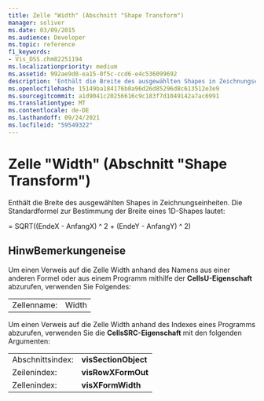 ```yaml
---
title: Zelle "Width" (Abschnitt "Shape Transform")
manager: soliver
ms.date: 03/09/2015
ms.audience: Developer
ms.topic: reference
f1_keywords:
- Vis_DSS.chm82251194
ms.localizationpriority: medium
ms.assetid: 992ae9d8-ea15-0f5c-ccd6-e4c536099692
description: 'Enthält die Breite des ausgewählten Shapes in Zeichnungseinheiten. Die Standardformel zur Bestimmung der Breite eines 1D-Shapes lautet:'
ms.openlocfilehash: 15149ba184176b0a96d26d85296d8c613512e3e9
ms.sourcegitcommit: a1d9041c20256616c9c183f7d1049142a7ac6991
ms.translationtype: MT
ms.contentlocale: de-DE
ms.lasthandoff: 09/24/2021
ms.locfileid: "59549322"
---
```

# <a name="width-cell-shape-transform-section"></a>Zelle "Width" (Abschnitt "Shape Transform")

Enthält die Breite des ausgewählten Shapes in Zeichnungseinheiten. Die Standardformel zur Bestimmung der Breite eines 1D-Shapes lautet:
  
= SQRT((EndeX - AnfangX) ^ 2 + (EndeY - AnfangY) ^ 2)
  
## <a name="remarks"></a>HinwBemerkungeneise

Um einen Verweis auf die Zelle Width anhand des Namens aus einer anderen Formel oder aus einem Programm mithilfe der **CellsU-Eigenschaft** abzurufen, verwenden Sie Folgendes: 
  
|||
|:-----|:-----|
| Zellenname:  <br/> | Width  <br/> |
   
Um einen Verweis auf die Zelle Width anhand des Indexes eines Programms abzurufen, verwenden Sie die **CellsSRC-Eigenschaft** mit den folgenden Argumenten: 
  
|||
|:-----|:-----|
| Abschnittsindex:  <br/> |**visSectionObject** <br/> |
| Zeilenindex:  <br/> |**visRowXFormOut** <br/> |
| Zellenindex:  <br/> |**visXFormWidth** <br/> |
   

